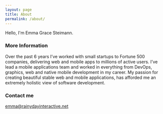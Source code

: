 ```yaml
---
layout: page
title: About
permalink: /about/
---
```


Hello, I'm Emma Grace Steimann.

### More Information

Over the past 6 years I’ve worked with small startups to Fortune 500 companies, delivering web and mobile apps to millions of active users. I’ve lead a mobile applications team and worked in everything from DevOps, graphics, web and native mobile development in my career. My passion for creating beautiful stable web and mobile applications, has afforded me an extremely holistic view of software development.

### Contact me

[emma@rainydayinteractive.net](mailto:emma@rainydayinteractive.net)
